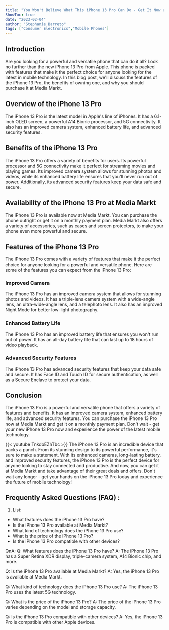 ```yaml
---
title: "You Won't Believe What This iPhone 13 Pro Can Do - Get It Now at Media Markt!"
ShowToc: true 
date: "2023-02-04"
author: "Stephanie Barreto" 
tags: ["Consumer Electronics","Mobile Phones"]
---
```

## Introduction
Are you looking for a powerful and versatile phone that can do it all? Look no further than the new iPhone 13 Pro from Apple. This phone is packed with features that make it the perfect choice for anyone looking for the latest in mobile technology. In this blog post, we'll discuss the features of the iPhone 13 Pro, the benefits of owning one, and why you should purchase it at Media Markt.

## Overview of the iPhone 13 Pro
The iPhone 13 Pro is the latest model in Apple's line of iPhones. It has a 6.1-inch OLED screen, a powerful A14 Bionic processor, and 5G connectivity. It also has an improved camera system, enhanced battery life, and advanced security features.

## Benefits of the iPhone 13 Pro
The iPhone 13 Pro offers a variety of benefits for users. Its powerful processor and 5G connectivity make it perfect for streaming movies and playing games. Its improved camera system allows for stunning photos and videos, while its enhanced battery life ensures that you'll never run out of power. Additionally, its advanced security features keep your data safe and secure.

## Availability of the iPhone 13 Pro at Media Markt
The iPhone 13 Pro is available now at Media Markt. You can purchase the phone outright or get it on a monthly payment plan. Media Markt also offers a variety of accessories, such as cases and screen protectors, to make your phone even more powerful and secure.

## Features of the iPhone 13 Pro
The iPhone 13 Pro comes with a variety of features that make it the perfect choice for anyone looking for a powerful and versatile phone. Here are some of the features you can expect from the iPhone 13 Pro:

### Improved Camera
The iPhone 13 Pro has an improved camera system that allows for stunning photos and videos. It has a triple-lens camera system with a wide-angle lens, an ultra-wide-angle lens, and a telephoto lens. It also has an improved Night Mode for better low-light photography.

### Enhanced Battery Life
The iPhone 13 Pro has an improved battery life that ensures you won't run out of power. It has an all-day battery life that can last up to 18 hours of video playback.

### Advanced Security Features
The iPhone 13 Pro has advanced security features that keep your data safe and secure. It has Face ID and Touch ID for secure authentication, as well as a Secure Enclave to protect your data.

## Conclusion
The iPhone 13 Pro is a powerful and versatile phone that offers a variety of features and benefits. It has an improved camera system, enhanced battery life, and advanced security features. You can purchase the iPhone 13 Pro now at Media Markt and get it on a monthly payment plan. Don't wait - get your new iPhone 13 Pro now and experience the power of the latest mobile technology.

{{< youtube TnkdoEZhTbc >}} 
The iPhone 13 Pro is an incredible device that packs a punch. From its stunning design to its powerful performance, it's sure to make a statement. With its enhanced cameras, long-lasting battery, and improved security features, the iPhone 13 Pro is the perfect device for anyone looking to stay connected and productive. And now, you can get it at Media Markt and take advantage of their great deals and offers. Don't wait any longer - get your hands on the iPhone 13 Pro today and experience the future of mobile technology!

## Frequently Asked Questions (FAQ) :
1. List:
- What features does the iPhone 13 Pro have?
- Is the iPhone 13 Pro available at Media Markt?
- What kind of technology does the iPhone 13 Pro use?
- What is the price of the iPhone 13 Pro?
- Is the iPhone 13 Pro compatible with other devices?

QnA:
Q: What features does the iPhone 13 Pro have? 
A: The iPhone 13 Pro has a Super Retina XDR display, triple-camera system, A14 Bionic chip, and more. 

Q: Is the iPhone 13 Pro available at Media Markt? 
A: Yes, the iPhone 13 Pro is available at Media Markt. 

Q: What kind of technology does the iPhone 13 Pro use? 
A: The iPhone 13 Pro uses the latest 5G technology. 

Q: What is the price of the iPhone 13 Pro? 
A: The price of the iPhone 13 Pro varies depending on the model and storage capacity. 

Q: Is the iPhone 13 Pro compatible with other devices? 
A: Yes, the iPhone 13 Pro is compatible with other Apple devices.


